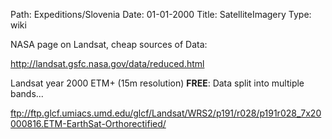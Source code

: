 Path: Expeditions/Slovenia
Date: 01-01-2000
Title: SatelliteImagery
Type: wiki



NASA page on Landsat, cheap sources of Data:

<http://landsat.gsfc.nasa.gov/data/reduced.html>

Landsat year 2000 ETM+ (15m resolution) **FREE**: Data split into
multiple bands...

<ftp://ftp.glcf.umiacs.umd.edu/glcf/Landsat/WRS2/p191/r028/p191r028_7x20000816.ETM-EarthSat-Orthorectified/>
